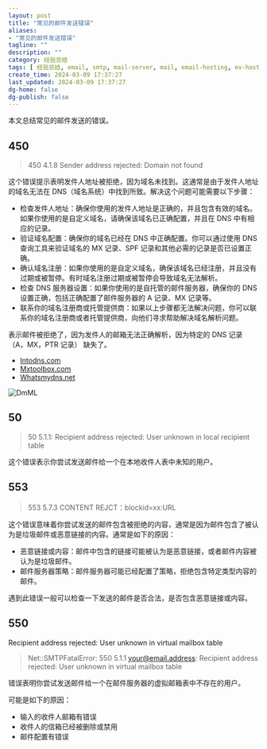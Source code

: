 ```yaml
---
layout: post
title: "常见的邮件发送错误"
aliases:
- "常见的邮件发送错误"
tagline: ""
description: ""
category: 经验总结
tags: [ 经验总结, email, smtp, mail-server, mail, email-hosting, ev-hosting ]
create_time: 2024-03-09 17:37:27
last_updated: 2024-03-09 17:37:27
dg-home: false
dg-publish: false
---
```


本文总结常见的邮件发送的错误。

## 450

> 450 4.1.8 Sender address rejected: Domain not found

这个错误提示表明发件人地址被拒绝，因为域名未找到。这通常是由于发件人地址的域名无法在 DNS（域名系统）中找到所致。解决这个问题可能需要以下步骤：

- 检查发件人地址：确保你使用的发件人地址是正确的，并且包含有效的域名。如果你使用的是自定义域名，请确保该域名已正确配置，并且在 DNS 中有相应的记录。
- 验证域名配置：确保你的域名已经在 DNS 中正确配置。你可以通过使用 DNS 查询工具来验证域名的 MX 记录、SPF 记录和其他必需的记录是否已设置正确。
- 确认域名注册：如果你使用的是自定义域名，确保该域名已经注册，并且没有过期或被暂停。有时域名注册过期或被暂停会导致域名无法解析。
- 检查 DNS 服务器设置：如果你使用的是自托管的邮件服务器，确保你的 DNS 设置正确，包括正确配置了邮件服务器的 A 记录、MX 记录等。
- 联系你的域名注册商或托管提供商：如果以上步骤都无法解决问题，你可以联系你的域名注册商或者托管提供商，向他们寻求帮助解决域名解析问题。

表示邮件被拒绝了，因为发件人的邮箱无法正确解析，因为特定的 DNS 记录（A，MX，PTR 记录） 缺失了。

- [Intodns.com](https://intodns.com/)
- [Mxtoolbox.com](https://mxtoolbox.com/)
- [Whatsmydns.net](https://whatsmydns.com/)

![DmML](https://photo.einverne.info/images/2023/08/03/DmML.png)

## 50

> 50 5.1.1: Recipient address rejected: User unknown in local recipient table

这个错误表示你尝试发送邮件给一个在本地收件人表中未知的用户。

## 553

> 553 5.7.3 CONTENT REJCT：blockid=xx:URL

这个错误意味着你尝试发送的邮件包含被拒绝的内容，通常是因为邮件包含了被认为是垃圾邮件或恶意链接的内容。通常是如下的原因：

- 恶意链接或内容：邮件中包含的链接可能被认为是恶意链接，或者邮件内容被认为是垃圾邮件。
- 邮件服务器策略：邮件服务器可能已经配置了策略，拒绝包含特定类型内容的邮件。

遇到此错误一般可以检查一下发送的邮件是否合法，是否包含恶意链接或内容。

## 550

Recipient address rejected: User unknown in virtual mailbox table

> Net::SMTPFatalError: 550 5.1.1 <your@email.address>: Recipient address rejected: User unknown in virtual mailbox table

错误表明你尝试发送邮件给一个在邮件服务器的虚拟邮箱表中不存在的用户。

可能是如下的原因：

- 输入的收件人邮箱有错误
- 收件人的信箱已经被删除或禁用
- 邮件配置有错误
